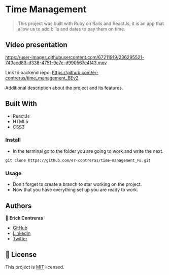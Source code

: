 # Time Management

> This project was built with Ruby on Rails and ReactJs, it is an app that allow us to add bills and dates to pay them on time.

## Video presentation

https://user-images.githubusercontent.com/67211919/236295521-743acd83-d338-4751-9e7c-d990567c4f43.mov

Link to backend repo: https://github.com/er-contreras/time_management_BEv2

Additional description about the project and its features.

## Built With

- ReactJs
- HTML5
- CSS3

### Install
- In the terminal go to the folder you are going to work and write the next.
```
git clone https://github.com/er-contreras/time-management_FE.git
```
### Usage
- Don't forget to create a branch to star working on the project.
- Now that you have everything set up you are ready to work.

## Authors

👤 **Erick Contreras**

- [GitHub](https://github.com/er-contreras)
- [LinkedIn](https://www.linkedin.com/in/er-contreras/)
- [Twitter](https://twitter.com/er_contreras_)

## 📝 License

This project is [MIT](./LICENSE) licensed.

